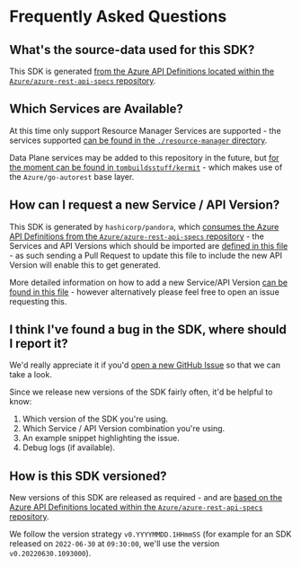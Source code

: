 # Frequently Asked Questions

## What's the source-data used for this SDK?

This SDK is generated [from the Azure API Definitions located within the `Azure/azure-rest-api-specs` repository](https://github.com/Azure/azure-rest-api-specs).

## Which Services are Available?

At this time only support Resource Manager Services are supported - the services supported [can be found in the `./resource-manager` directory](../resource-manager).

Data Plane services may be added to this repository in the future, but [for the moment can be found in `tombuildsstuff/kermit`](https://github.com/tombuildsstuff/kermit) - which makes use of the `Azure/go-autorest` base layer. 

## How can I request a new Service / API Version?

This SDK is generated by `hashicorp/pandora`, which [consumes the Azure API Definitions from the `Azure/azure-rest-api-specs` repository](https://github.com/Azure/azure-rest-api-specs) - the Services and API Versions which should be imported are [defined in this file](https://github.com/hashicorp/pandora/blob/main/config/resource-manager.hcl) - as such sending a Pull Request to update this file to include the new API Version will enable this to get generated.

More detailed information on how to add a new Service/API Version [can be found in this file](https://github.com/hashicorp/pandora/blob/main/docs/resource-manager-service-import.md) - however alternatively please feel free to open an issue requesting this.

## I think I've found a bug in the SDK, where should I report it?

We'd really appreciate it if you'd [open a new GitHub Issue](https://github.com/hashicorp/go-azure-sdk/issues/new/choose) so that we can take a look.

Since we release new versions of the SDK fairly often, it'd be helpful to know:

1. Which version of the SDK you're using.
2. Which Service / API Version combination you're using.
3. An example snippet highlighting the issue.
4. Debug logs (if available).

## How is this SDK versioned?

New versions of this SDK are released as required - and are [based on the Azure API Definitions located within the `Azure/azure-rest-api-specs` repository](https://github.com/Azure/azure-rest-api-specs).

We follow the version strategy `v0.YYYYMMDD.1HHmmSS` (for example for an SDK released on `2022-06-30` at `09:30:00`, we'll use the version `v0.20220630.1093000`).
